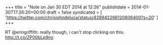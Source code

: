+++
title = "Note on Jan 30 EDT 2014 at 12:26"
publishdate = 2014-01-30T17:26:20+00:00
draft = false
syndicated = [ 'https://twitter.com/chrisjohndeluca/status/428942266120806400?s=20' ]
+++

RT @eringriffith: really though, i can't stop clicking on this. http://t.co/ZP00bLp9no
